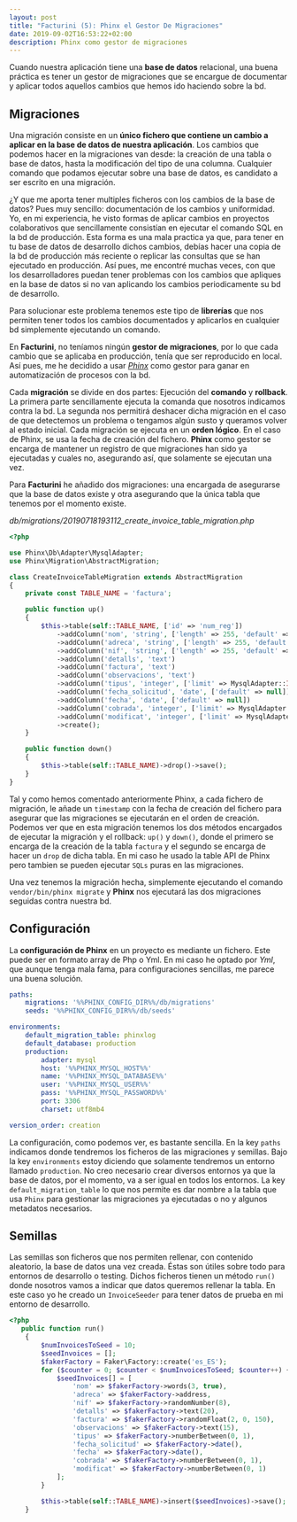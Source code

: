 ```yaml
---
layout: post
title: "Facturini (5): Phinx el Gestor De Migraciones"
date: 2019-09-02T16:53:22+02:00
description: Phinx como gestor de migraciones
---
```


Cuando nuestra aplicación tiene una **base de datos** relacional, una buena práctica es tener un gestor de migraciones que se encargue de documentar y aplicar todos aquellos cambios que hemos ido haciendo sobre la bd.

## Migraciones

Una migración consiste en un **único fichero que contiene un cambio a aplicar en la base de datos de nuestra aplicación**. Los cambios que podemos hacer en la migraciones van desde: la creación de una tabla o base de datos, hasta la modificación del tipo de una columna. Cualquier comando que podamos ejecutar sobre una base de datos, es candidato a ser escrito en una migración. 

¿Y que me aporta tener multiples ficheros con los cambios de la base de datos? Pues muy sencillo: documentación de los cambios y uniformidad. Yo, en mi experiencia, he visto formas de aplicar cambios en proyectos colaborativos que sencillamente consistían en ejecutar el comando SQL en la bd de producción. Esta forma es una mala practica ya que, para tener en tu base de datos de desarrollo dichos cambios, debías hacer una copia de la bd de producción más reciente o replicar las consultas que se han ejecutado en producción. Así pues, me encontré muchas veces, con que los desarrolladores puedan tener problemas con los cambios que apliques en la base de datos si no van aplicando los cambios periodicamente su bd de desarrollo. 

Para solucionar este problema tenemos este tipo de **librerías** que nos permiten tener todos los cambios documentados y aplicarlos en cualquier bd simplemente ejecutando un comando. 

En **Facturini**, no teníamos ningún **gestor de migraciones**, por lo que cada cambio que se aplicaba en producción, tenía que ser reproducido en local. Así pues, me he decidido a usar [*Phinx*](https://phinx.org/) como gestor para ganar en automatización de procesos con la bd.

Cada **migración** se divide en dos partes: Ejecución del **comando** y **rollback**. La primera parte sencillamente ejecuta la comanda que nosotros indicamos contra la bd. La segunda nos permitirá deshacer dicha migración en el caso de que detectemos un problema o tengamos algún susto y queramos volver al estado inicial. Cada migración se ejecuta en un **orden lógico**. En el caso de Phinx, se usa la fecha de creación del fichero. **Phinx** como gestor se encarga de mantener un registro de que migraciones han sido ya ejecutadas y cuales no, asegurando así, que solamente se ejecutan una vez.

Para **Facturini** he añadido dos migraciones: una encargada de asegurarse que la base de datos existe y otra asegurando que la única tabla que tenemos por el momento existe.

*db/migrations/20190718193112_create_invoice_table_migration.php*
```php
<?php

use Phinx\Db\Adapter\MysqlAdapter;
use Phinx\Migration\AbstractMigration;

class CreateInvoiceTableMigration extends AbstractMigration
{
    private const TABLE_NAME = 'factura';

    public function up()
    {
        $this->table(self::TABLE_NAME, ['id' => 'num_reg'])
            ->addColumn('nom', 'string', ['length' => 255, 'default' => null])
            ->addColumn('adreca', 'string', ['length' => 255, 'default' => null])
            ->addColumn('nif', 'string', ['length' => 255, 'default' => null])
            ->addColumn('detalls', 'text')
            ->addColumn('factura', 'text')
            ->addColumn('observacions', 'text')
            ->addColumn('tipus', 'integer', ['limit' => MysqlAdapter::INT_TINY, 'default' => null, 'length' => 1])
            ->addColumn('fecha_solicitud', 'date', ['default' => null])
            ->addColumn('fecha', 'date', ['default' => null])
            ->addColumn('cobrada', 'integer', ['limit' => MysqlAdapter::INT_TINY, 'default' => null, 'length' => 1])
            ->addColumn('modificat', 'integer', ['limit' => MysqlAdapter::INT_TINY, 'default' => null, 'length' => 1])
            ->create();
    }

    public function down()
    {
        $this->table(self::TABLE_NAME)->drop()->save();
    }
}

```

Tal y como hemos comentado anteriormente Phinx, a cada fichero de migración, le añade un `timestamp` con la fecha de creación del fichero para asegurar que las migraciones se ejecutarán en el orden de creación. Podemos ver que en esta migración tenemos los dos métodos encargados de ejecutar la migración y el rollback: `up()` y `down()`, donde el primero se encarga de la creación de la tabla `factura` y el segundo se encarga de hacer un `drop` de dicha tabla. En mi caso he usado la table API de Phinx pero tambien se pueden ejecutar `SQLs` puras en las migraciones.

Una vez tenemos la migración hecha, simplemente ejecutando el comando `vendor/bin/phinx migrate` y **Phinx** nos ejecutará las dos migraciones seguidas contra nuestra bd.

## Configuración

La **configuración de Phinx** en un proyecto es mediante un fichero. Este puede ser en formato array de Php o Yml. En mi caso he optado por *Yml*, que aunque tenga mala fama, para configuraciones sencillas, me parece una buena solución.

```yml
paths:
    migrations: '%%PHINX_CONFIG_DIR%%/db/migrations'
    seeds: '%%PHINX_CONFIG_DIR%%/db/seeds'

environments:
    default_migration_table: phinxlog
    default_database: production
    production:
        adapter: mysql
        host: '%%PHINX_MYSQL_HOST%%'
        name: '%%PHINX_MYSQL_DATABASE%%'
        user: '%%PHINX_MYSQL_USER%%'
        pass: '%%PHINX_MYSQL_PASSWORD%%'
        port: 3306
        charset: utf8mb4

version_order: creation
```

La configuración, como podemos ver, es bastante sencilla. En la key `paths` indicamos donde tendremos los ficheros de las migraciones y semillas. Bajo la key `environments` estoy diciendo que solamente tendremos un entorno llamado `production`. No creo necesario crear diversos entornos ya que la base de datos, por el momento, va a ser igual en todos los entornos. La key `default_migration_table` lo que nos permite es dar nombre a la tabla que usa `Phinx` para gestionar las migraciones ya ejecutadas o no y algunos metadatos necesarios. 

## Semillas

Las semillas son ficheros que nos permiten rellenar, con contenido aleatorio, la base de datos una vez creada. Éstas son útiles sobre todo para entornos de desarrollo o testing. Dichos ficheros tienen un método `run()` donde nosotros vamos a indicar que datos queremos rellenar la tabla. En este caso yo he creado un `InvoiceSeeder` para tener datos de prueba en mi entorno de desarrollo.

```php
<?php
   public function run()
    {
        $numInvoicesToSeed = 10;
        $seedInvoices = [];
        $fakerFactory = Faker\Factory::create('es_ES');
        for ($counter = 0; $counter < $numInvoicesToSeed; $counter++) {
            $seedInvoices[] = [
                'nom' => $fakerFactory->words(3, true),
                'adreca' => $fakerFactory->address,
                'nif' => $fakerFactory->randomNumber(8),
                'detalls' => $fakerFactory->text(20),
                'factura' => $fakerFactory->randomFloat(2, 0, 150),
                'observacions' => $fakerFactory->text(15),
                'tipus' => $fakerFactory->numberBetween(0, 1),
                'fecha_solicitud' => $fakerFactory->date(),
                'fecha' => $fakerFactory->date(),
                'cobrada' => $fakerFactory->numberBetween(0, 1),
                'modificat' => $fakerFactory->numberBetween(0, 1)
            ];
        }

        $this->table(self::TABLE_NAME)->insert($seedInvoices)->save();
    }
```

